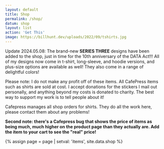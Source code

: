 ```yaml
---
layout: default
title: Shop
permalink: /shop/
datum: shop
layout: list
action: 'Get This'
image: https://billhunt.dev/uploads/2022/09/tshirts.jpg
---
```


Update 2024.05.08: The brand-new **SERIES THREE** designs have been added to the shop, just in time for the 10th anniversary of the DATA Act!!! All of my designs now come in t-shirt, long-sleeve, and hoodie versions, and plus-size options are available as well! They also come in a range of delightful colors!

Please note: I do not make any profit off of these items. All CafePress items such as shirts are sold at cost. I accept donations for the stickers I mail out personally, and anything beyond my costs is donated to charity. The best way to support my work is to tell people about it!

Cafepress manages all shop orders for shirts. They do all the work here, please contact them about any problems!

**Second note: there's a Cafepress bug that shows the price of items as being much, much higher on the product page than they actually are.  Add the item to your cart to see the "real" price!**

{% assign page = page | setval: 'items', site.data.shop %}
